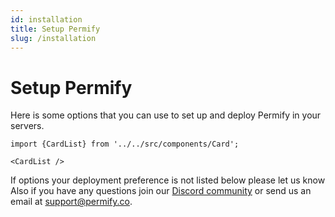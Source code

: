 ```yaml
---
id: installation
title: Setup Permify
slug: /installation
---
```


# Setup Permify

Here is some options that you can use to set up and deploy Permify in your servers.

```mdx-code-block
import {CardList} from '../../src/components/Card';

<CardList />
```

If options your deployment preference is not listed below please let us know Also if you have any questions join our [Discord community](https://discord.gg/n6KfzYxhPp) or send us an email at support@permify.co.